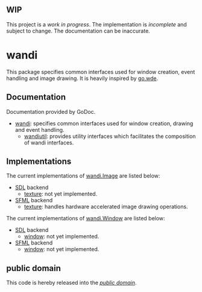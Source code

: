 WIP
---

This project is a *work in progress*. The implementation is *incomplete* and
subject to change. The documentation can be inaccurate.

wandi
=====

This package specifies common interfaces used for window creation, event
handling and image drawing. It is heavily inspired by [go.wde][].

[go.wde]: https://github.com/skelterjohn/go.wde

Documentation
-------------

Documentation provided by GoDoc.

- [wandi][]: specifies common interfaces used for window creation, drawing and
event handling.
   - [wandiutil][wandi/wandiutil]: provides utility interfaces which facilitates
   the composition of wandi interfaces.

[wandi]: http://godoc.org/github.com/mewmew/wandi
[wandi/wandiutil]: http://godoc.org/github.com/mewmew/wandi/wandiutil

Implementations
---------------

The current implementations of [wandi.Image][] are listed below:

- [SDL][] backend
   - [texture][sdl/texture]: not yet implemented.
- [SFML][] backend
   - [texture][sfml/texture]: handles hardware accelerated image drawing
   operations.

[wandi.Image]: http://godoc.org/github.com/mewmew/wandi#Image
[SDL]: http://www.libsdl.org/
[SFML]: http://www.sfml-dev.org/
[sdl/texture]: http://godoc.org/github.com/mewmew/sdl/texture
[sfml/texture]: http://godoc.org/github.com/mewmew/sfml/texture

The current implementations of [wandi.Window][] are listed below:

- [SDL][] backend
   - [window][sdl/window]: not yet implemented.
- [SFML][] backend
   - [window][sfml/window]: not yet implemented.

[wandi.Window]: http://godoc.org/github.com/mewmew/wandi#Window
[sdl/window]: http://godoc.org/github.com/mewmew/sdl/window
[sfml/window]: http://godoc.org/github.com/mewmew/sfml/window

public domain
-------------

This code is hereby released into the *[public domain][]*.

[public domain]: https://creativecommons.org/publicdomain/zero/1.0/

